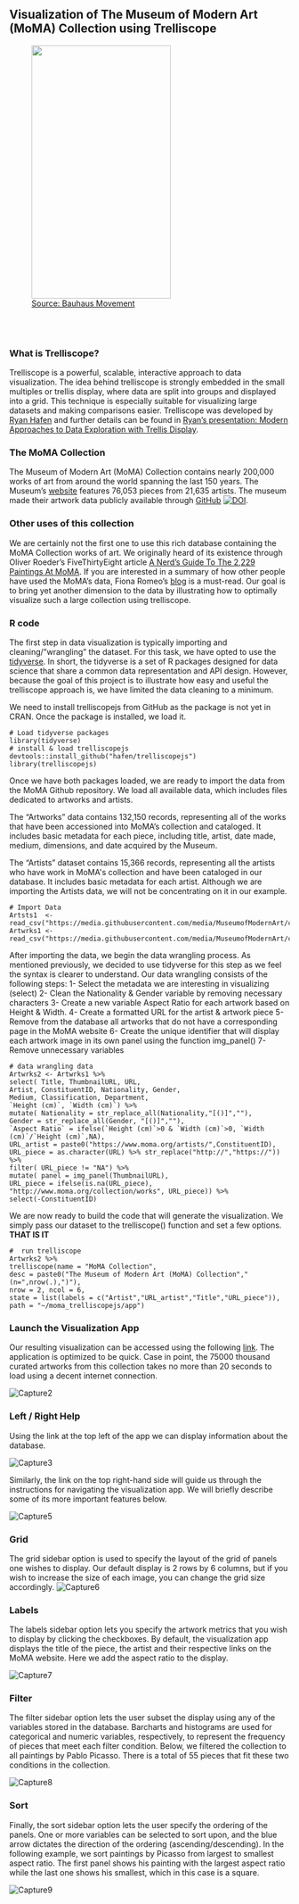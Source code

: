 ## Visualization of The Museum of Modern Art (MoMA) Collection using Trelliscope

<figure>
<img src="https://github.com/agstn/moma_trelliscopejs/blob/master/img/DOjIQBeX0AE3iuh.jpg" 
align="center" height="454" width="250" >
<figcaption>  
<a href="https://twitter.com/BauhausMovement/status/930213508041592833"> Source: Bauhaus Movement</a> 
</figcaption>
</figure>
<br><br>

### What is Trelliscope?
Trelliscope is a powerful, scalable, interactive approach to data visualization. The idea behind trelliscope is strongly embedded in the small multiples or trellis display, where data are split into groups and displayed into a grid. This technique is especially suitable for visualizing large datasets and making comparisons easier. Trelliscope was developed by  [Ryan Hafen](http://ryanhafen.com/) and further details can be found in [Ryan’s presentation: Modern Approaches to Data Exploration with Trellis Display](http://slides.com/hafen/trelliscopejs).

### The MoMA Collection
The Museum of Modern Art (MoMA) Collection contains nearly 200,000 works of art from around the world spanning the last 150 years. The Museum’s [website](https://www.moma.org/collection/) features 76,053 pieces from 21,635 artists. The museum made their artwork data publicly available through [GitHub]( https://github.com/MuseumofModernArt/collection) [![DOI](https://zenodo.org/badge/doi/10.5281/zenodo.1069127.svg)](http://dx.doi.org/10.5281/zenodo.1069127).

### Other uses of this collection
We are certainly not the first one to use this rich database containing the MoMA Collection works of art. We originally heard of its existence through Oliver Roeder’s FiveThirtyEight article [A Nerd’s Guide To The 2,229 Paintings At MoMA]( https://fivethirtyeight.com/features/a-nerds-guide-to-the-2229-paintings-at-moma/).  If you are interested in a summary of how other people have used the MoMA’s data, Fiona Romeo’s [blog](https://medium.com/@foe/here-s-a-roundup-of-how-people-have-used-our-data-so-far-80862e4ce220) is a must-read. Our goal is to bring yet another dimension to the data by illustrating how to optimally visualize such a large collection using trelliscope.

### R code
The first step in data visualization is typically importing and cleaning/”wrangling” the dataset. For this task, we have opted to use the [tidyverse](https://www.tidyverse.org/). In short, the tidyverse is a set of R packages designed for data science that share a common data representation and API design. However, because the goal of this project is to illustrate how easy and useful the trelliscope approach is, we have limited the data cleaning to a minimum.

We need to install trelliscopejs from GitHub as the package is not yet in CRAN. Once the package is installed, we load it.

```
# Load tidyverse packages
library(tidyverse)
# install & load trelliscopejs  
devtools::install_github("hafen/trelliscopejs")
library(trelliscopejs)
```

Once we have both packages loaded, we are ready to import the data from the MoMA Github repository. We load all available data, which includes files dedicated to artworks and artists.

The “Artworks” data contains 132,150 records, representing all of the works that have been accessioned into MoMA’s collection and cataloged. It includes basic metadata for each piece, including title, artist, date made, medium, dimensions, and date acquired by the Museum.

The “Artists” dataset contains 15,366 records, representing all the artists who have work in MoMA's collection and have been cataloged in our database. It includes basic metadata for each artist. Although we are importing the Artists data, we will not be concentrating on it in our example.

```
# Import Data
Artsts1  <- read_csv("https://media.githubusercontent.com/media/MuseumofModernArt/collection/master/Artists.csv")
Artwrks1 <- read_csv("https://media.githubusercontent.com/media/MuseumofModernArt/collection/master/Artworks.csv")
```

After importing the data, we begin the data wrangling process. As mentioned previously, we decided to use tidyverse for this step as we feel the syntax is clearer to understand.  Our data wrangling consists of the following steps: 
1- Select the metadata we are interesting in visualizing (select) 
2- Clean the Nationality & Gender variable by removing necessary characters 
3- Create a new variable Aspect Ratio for each artwork based on Height & Width. 
4- Create a formatted URL for the artist & artwork piece 
5- Remove from the database all artworks that do not have a corresponding page in the MoMA website 
6- Create the unique identifier that will display each artwork image in its own panel using the function img_panel() 
7- Remove unnecessary variables

```
# data wrangling data
Artwrks2 <- Artwrks1 %>% 
select( Title, ThumbnailURL, URL, 
Artist, ConstituentID, Nationality, Gender,
Medium, Classification, Department,
`Height (cm)`, `Width (cm)`) %>%
mutate( Nationality = str_replace_all(Nationality,"[()]",""),
Gender = str_replace_all(Gender, "[()]",""),
`Aspect Ratio` = ifelse(`Height (cm)`>0 & `Width (cm)`>0, `Width (cm)`/`Height (cm)`,NA),
URL_artist = paste0("https://www.moma.org/artists/",ConstituentID),
URL_piece = as.character(URL) %>% str_replace("http://","https://")) %>%
filter( URL_piece != "NA") %>%
mutate( panel = img_panel(ThumbnailURL),
URL_piece = ifelse(is.na(URL_piece), "http://www.moma.org/collection/works", URL_piece)) %>% 
select(-ConstituentID)
```

We are now ready to build the code that will generate the visualization. We simply pass our dataset to the trelliscope() function and set a few options. **THAT IS IT**

```
#  run trelliscope
Artwrks2 %>% 
trelliscope(name = "MoMA Collection",
desc = paste0("The Museum of Modern Art (MoMA) Collection"," (n=",nrow(.),")"),
nrow = 2, ncol = 6,
state = list(labels = c("Artist","URL_artist","Title","URL_piece")),
path = "~/moma_trelliscopejs/app")
```

### Launch the Visualization App
Our resulting visualization can be accessed using the following [link]( https://agstn.github.io/moma_trelliscopejs/app/). The application is optimized to be quick. Case in point, the 75000 thousand curated artworks from this collection takes no more than 20 seconds to load using a decent internet connection. 

![Capture2](img/FireShotCapture2agstn.github.io_moma_trelliscopejs_app.png)

### Left / Right Help
Using the link at the top left of the app we can display information about the database. 

![Capture3](img/FireShotCapture3agstn.github.io_moma_trelliscopejs_app.png)

Similarly, the link on the top right-hand side will guide us through the instructions for navigating the visualization app.  We will briefly describe some of its more important features below. 

![Capture5](img/FireShotCapture5agstn.github.io_moma_trelliscopejs_app_.png)

### Grid
The grid sidebar option is used to specify the layout of the grid of panels one wishes to display.  Our default display is 2 rows by 6 columns, but if you wish to increase the size of each image, you can change the grid size accordingly.
![Capture6](img/FireShotCapture6agstn.github.io_moma_trelliscopejs_app_.png)

### Labels
The labels sidebar option lets you specify the artwork metrics that you wish to display by clicking the checkboxes. By default, the visualization app displays the title of the piece, the artist and their respective links on the MoMA website. Here we add the aspect ratio to the display.

![Capture7](img/FireShotCapture7agstn.github.io_moma_trelliscopejs_app_.png)

### Filter
The filter sidebar option lets the user subset the display using any of the variables stored in the database. Barcharts and histograms are used for categorical and numeric variables, respectively, to represent the frequency of pieces that meet each filter condition. Below, we filtered the collection to all paintings by Pablo Picasso. There is a total of 55 pieces that fit these two conditions in the collection.

![Capture8](img/FireShotCapture8agstn.github.io_moma_trelliscopejs_app_.png)

### Sort
Finally, the sort sidebar option lets the user specify the ordering of the panels.  One or more variables can be selected to sort upon, and the blue arrow dictates the direction of the ordering (ascending/descending). In the following example, we sort paintings by Picasso from largest to smallest aspect ratio. The first panel shows his painting with the largest aspect ratio while the last one shows his smallest, which in this case is a square.

![Capture9](img/FireShotCapture9agstn.github.io_moma_trelliscopejs_app_.png)

